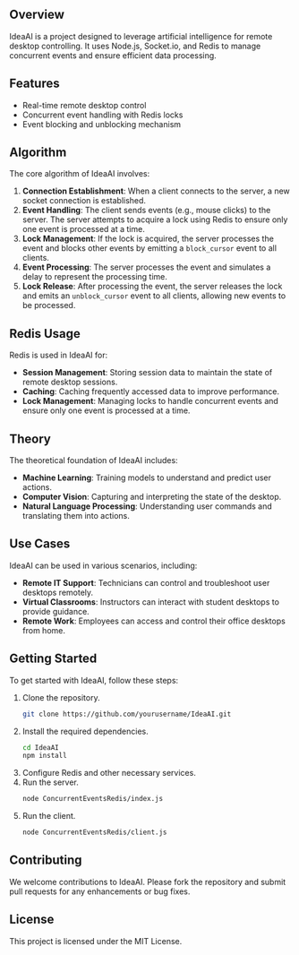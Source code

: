 
## Overview
IdeaAI is a project designed to leverage artificial intelligence for remote desktop controlling. It uses Node.js, Socket.io, and Redis to manage concurrent events and ensure efficient data processing.

## Features
- Real-time remote desktop control
- Concurrent event handling with Redis locks
- Event blocking and unblocking mechanism

## Algorithm
The core algorithm of IdeaAI involves:
1. **Connection Establishment**: When a client connects to the server, a new socket connection is established.
2. **Event Handling**: The client sends events (e.g., mouse clicks) to the server. The server attempts to acquire a lock using Redis to ensure only one event is processed at a time.
3. **Lock Management**: If the lock is acquired, the server processes the event and blocks other events by emitting a `block_cursor` event to all clients.
4. **Event Processing**: The server processes the event and simulates a delay to represent the processing time.
5. **Lock Release**: After processing the event, the server releases the lock and emits an `unblock_cursor` event to all clients, allowing new events to be processed.

## Redis Usage
Redis is used in IdeaAI for:
- **Session Management**: Storing session data to maintain the state of remote desktop sessions.
- **Caching**: Caching frequently accessed data to improve performance.
- **Lock Management**: Managing locks to handle concurrent events and ensure only one event is processed at a time.

## Theory
The theoretical foundation of IdeaAI includes:
- **Machine Learning**: Training models to understand and predict user actions.
- **Computer Vision**: Capturing and interpreting the state of the desktop.
- **Natural Language Processing**: Understanding user commands and translating them into actions.

## Use Cases
IdeaAI can be used in various scenarios, including:
- **Remote IT Support**: Technicians can control and troubleshoot user desktops remotely.
- **Virtual Classrooms**: Instructors can interact with student desktops to provide guidance.
- **Remote Work**: Employees can access and control their office desktops from home.

## Getting Started
To get started with IdeaAI, follow these steps:
1. Clone the repository.
   ```bash
   git clone https://github.com/yourusername/IdeaAI.git
   ```
2. Install the required dependencies.
   ```bash
   cd IdeaAI
   npm install
   ```
3. Configure Redis and other necessary services.
4. Run the server.
   ```bash
   node ConcurrentEventsRedis/index.js
   ```
5. Run the client.
   ```bash
   node ConcurrentEventsRedis/client.js
   ```

## Contributing
We welcome contributions to IdeaAI. Please fork the repository and submit pull requests for any enhancements or bug fixes.

## License
This project is licensed under the MIT License.

